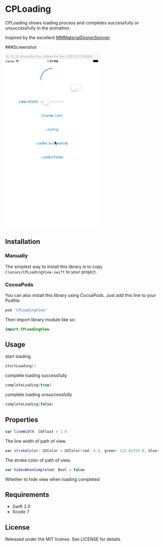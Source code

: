 # CPLoading

CPLoading shows loading process and completes successfully or unsuccessfully in the animation. 

Inspired by the excellent [MMMaterialDesignSpinner](https://github.com/misterwell/MMMaterialDesignSpinner)

###Screenshot 

![](Demo.gif)

## Installation

### Manually

The simplest way to install this library is to copy `Classes/CPLoadingView.swift` to your project.

### CocoaPods

You can also install this library using CocoaPods. Just add this line to your Podfile:

```ruby
pod 'CPLoadingView'
```

Then import library module like so:

```swift
import CPLoadingView
```
## Usage

start loading
```swift
startLoading()
``` 

complete loading successfully
```swift
completeLoading(true)
``` 

complete loading unsuccessfully
```swift
completeLoading(false)
``` 

## Properties

```swift
var lineWidth: CGFloat = 1.0
```

The line width of path of view.

```swift
var strokeColor: UIColor = UIColor(red: 0.0, green: 122.0/255.0, blue: 1.0, alpha: 1.0)
```

The stroke color of path of view.

```swift
var hidesWhenCompleted: Bool = false
```

Whether to hide view when loading completed

## Requirements
* Swift 2.0
* Xcode 7


## License
Released under the MIT license. See LICENSE for details.